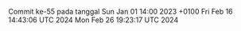 Commit ke-55 pada tanggal Sun Jan 01 14:00 2023 +0100
Fri Feb 16 14:43:06 UTC 2024
Mon Feb 26 19:23:17 UTC 2024
